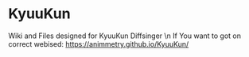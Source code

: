 # KyuuKun
Wiki and Files designed for KyuuKun Diffsinger \n
If You want to got on correct webised: https://animmetry.github.io/KyuuKun/
